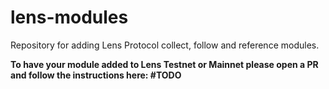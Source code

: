# lens-modules

Repository for adding Lens Protocol collect, follow and reference modules.

**To have your module added to Lens Testnet or Mainnet please open a PR and follow the instructions here: #TODO**

